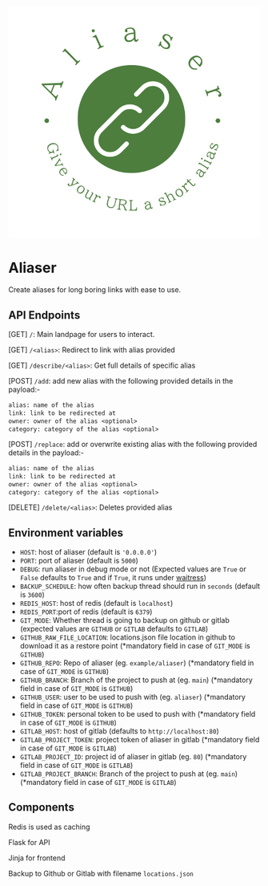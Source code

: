 ![Aliaser image](static/img/aliaser.png)

# Aliaser

Create aliases for long boring links with ease to use.

## API Endpoints

[GET] `/`: Main landpage for users to interact. 

[GET] `/<alias>`: Redirect to link with alias provided 

[GET] `/describe/<alias>`: Get full details of specific alias

[POST] `/add`: add new alias with the following provided details in the payload:-
```
alias: name of the alias
link: link to be redirected at
owner: owner of the alias <optional>
category: category of the alias <optional>
```
[POST] `/replace`: add or overwrite existing alias with the following provided details in the payload:-
```
alias: name of the alias
link: link to be redirected at
owner: owner of the alias <optional>
category: category of the alias <optional>
```
[DELETE] `/delete/<alias>`: Deletes provided alias


## Environment variables

- `HOST`: host of aliaser (default is `'0.0.0.0'`)
- `PORT`: port of aliaser (default is `5000`)
- `DEBUG`: run aliaser in debug mode or not (Expected values are `True` or `False` defaults to `True` and if `True`, it runs under [waitress](https://pypi.org/project/waitress/))
- `BACKUP_SCHEDULE`: how often backup thread should run in `seconds` (default is `3600`)
- `REDIS_HOST`: host of redis (default is `localhost`)
- `REDIS_PORT`:port of redis (default is `6379`)
- `GIT_MODE`: Whether thread is going to backup on github or gitlab (expected values are `GITHUB` or `GITLAB` defaults to `GITLAB`)
- `GITHUB_RAW_FILE_LOCATION`: locations.json file location in github to download it as a restore point (*mandatory field in case of `GIT_MODE` is `GITHUB`)
- `GITHUB_REPO`: Repo of aliaser (eg. `example/aliaser`) (*mandatory field in case of `GIT_MODE` is `GITHUB`)
- `GITHUB_BRANCH`: Branch of the project to push at (eg. `main`) (*mandatory field in case of `GIT_MODE` is `GITHUB`)
- `GITHUB_USER`: user to be used to push with (eg. `aliaser`) (*mandatory field in case of `GIT_MODE` is `GITHUB`)
- `GITHUB_TOKEN`: personal token to be used to push with (*mandatory field in case of `GIT_MODE` is `GITHUB`)
- `GITLAB_HOST`: host of gitlab (defaults to `http://localhost:80`)
- `GITLAB_PROJECT_TOKEN`: project token of aliaser in gitlab (*mandatory field in case of `GIT_MODE` is `GITLAB`)
- `GITLAB_PROJECT_ID`: project id of aliaser in gitlab (eg. `80`) (*mandatory field in case of `GIT_MODE` is `GITLAB`)
- `GITLAB_PROJECT_BRANCH`: Branch of the project to push at (eg. `main`) (*mandatory field in case of `GIT_MODE` is `GITLAB`)


## Components

Redis is used as caching

Flask for API

Jinja for frontend

Backup to Github or Gitlab with filename `locations.json`
